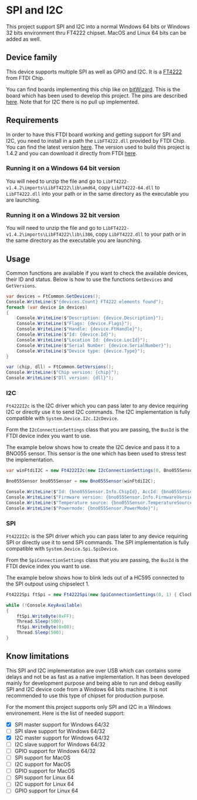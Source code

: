 # SPI and I2C

This project support SPI and I2C into a normal Windows 64 bits or Windows 32 bits environment thru FT4222 chipset. MacOS and Linux 64 bits can be added as well.

## Device family

This device supports multiple SPI as well as GPIO and I2C. It is a [FT4222](https://www.ftdichip.com/Products/ICs/FT4222H.html) from FTDI Chip.

You can find boards implementing this chip like on [bitWizard](http://bitwizard.nl/shop/FT4222h-Breakout-Board?search=ft4222). This is the board which has been used to develop this project. The pins are described [here](http://bitwizard.nl/wiki/FT4222h). Note that for I2C there is no pull up implemented. 

## Requirements

In order to have this FTDI board working and getting support for SPI and I2C, you need to install in a path the ```LibFT4222.dll``` provided by FTDI Chip. You can find the latest version [here](https://www.ftdichip.com/Products/ICs/FT4222H.html).
The version used to build this project is 1.4.2 and you can download it directly from FTDI [here](https://www.ftdichip.com/Support/SoftwareExamples/LibFT4222-v1.4.2.zip).

### Running it on a Windows 64 bit version

You will need to unzip the file and go to ```LibFT4222-v1.4.2\imports\LibFT4222\lib\amd64```, copy ```LibFT4222-64.dll``` to ```LibFT4222.dll``` into your path or in the same directory as the executable you are launching.

### Running it on a Windows 32 bit version

You will need to unzip the file and go to ```LibFT4222-v1.4.2\imports\LibFT4222\lib\i386```, copy ```LibFT4222.dll``` to your path or in the same directory as the executable you are launching.

## Usage

Common functions are available if you want to check the available devices, their ID and status. Below is how to use the functions ```GetDevices``` and ```GetVersions```.

```csharp
var devices = FtCommon.GetDevices();
Console.WriteLine($"{devices.Count} FT4222 elements found");
foreach (var device in devices)
{
    Console.WriteLine($"Description: {device.Description}");
    Console.WriteLine($"Flags: {device.Flags}");
    Console.WriteLine($"Handle: {device.FtHandle}");
    Console.WriteLine($"Id: {device.Id}");
    Console.WriteLine($"Location Id: {device.LocId}");
    Console.WriteLine($"Serial Number: {device.SerialNumber}");
    Console.WriteLine($"Device type: {device.Type}");
}

var (chip, dll) = FtCommon.GetVersions();
Console.WriteLine($"Chip version: {chip}");
Console.WriteLine($"Dll version: {dll}");
```

### I2C

```Ft4222I2c``` is the I2C driver which you can pass later to any device requiring I2C or directly use it to send I2C commands. The I2C implementation is fully compatible with ```System.Device.I2c.I2cDevice```.

Form the ```I2cConnectionSettings``` class that you are passing, the ```BusId``` is the FTDI device index you want to use. 

The example below shows how to create the I2C device and pass it to a BNO055 sensor. This sensor is the one which has been used to stress test the implementation.

```csharp
var winFtdiI2C = new Ft4222I2c(new I2cConnectionSettings(0, Bno055Sensor.DefaultI2cAddress));

Bno055Sensor bno055Sensor = new Bno055Sensor(winFtdiI2C);

Console.WriteLine($"Id: {bno055Sensor.Info.ChipId}, AccId: {bno055Sensor.Info.AcceleratorId}, GyroId: {bno055Sensor.Info.GyroscopeId}, MagId: {bno055Sensor.Info.MagnetometerId}");
Console.WriteLine($"Firmware version: {bno055Sensor.Info.FirmwareVersion}, Bootloader: {bno055Sensor.Info.BootloaderVersion}");
Console.WriteLine($"Temperature source: {bno055Sensor.TemperatureSource}, Operation mode: {bno055Sensor.OperationMode}, Units: {bno055Sensor.Units}");
Console.WriteLine($"Powermode: {bno055Sensor.PowerMode}");
```

### SPI

```Ft4222I2c``` is the SPI driver which you can pass later to any device requiring SPI or directly use it to send SPI commands. The SPI implementation is fully compatible with ```System.Device.Spi.SpiDevice```.

From the ```SpiConnectionSettings``` class that you are passing, the ```BusId``` is the FTDI device index you want to use.

The example below shows how to blink leds out of a HC595 connected to the SPI outpout using chipselect 1.

```csharp
Ft4222Spi ftSpi = new Ft4222Spi(new SpiConnectionSettings(0, 1) { ClockFrequency = 1_000_000, Mode = SpiMode.Mode0 });

while (!Console.KeyAvailable)
{
    ftSpi.WriteByte(0xFF);
    Thread.Sleep(500);
    ftSpi.WriteByte(0x00);
    Thread.Sleep(500);
}
```

## Know limitations

This SPI and I2C implementation are over USB which can contains some delays and not be as fast as a native implementation. It has been developed mainly for development purpose and being able to run and debug easilly SPI and I2C device code from a Windows 64 bits machine. It is not recommended to use this type of chipset for production purpose.

For the moment this project supports only SPI and I2C in a Windows environement. Here is the list of needed support:

- [x] SPI master support for Windows 64/32
- [ ] SPI slave support for Windows 64/32
- [x] I2C master support for Windows 64/32
- [ ] I2C slave support for Windows 64/32
- [ ] GPIO support for Windows 64/32
- [ ] SPI support for MacOS 
- [ ] I2C support for MacOS
- [ ] GPIO support for MacOS
- [ ] SPI support for Linux 64
- [ ] I2C support for Linux 64
- [ ] GPIO support for Linux 64
